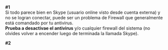 **#1**  
Si todo parece bien en Skype (usuario online visto desde cuenta externa) y no se logran conectar, puede ser un problema de Firewall que generalmente está comandado por tu antivirus.  
**Prueba a desactivae el antivirus** y/o cualquier firewall del sistema (no olvides volver a encender luego de terminada la llamada Skype).

**#2**
